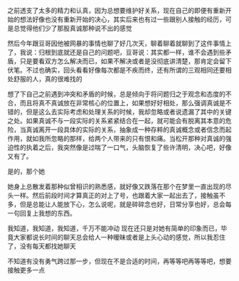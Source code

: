 之前透支了太多的精力和认真，因为总想要维护好关系，现在自己的即便有重新开始的想法好像也没有重新开始的决心，其实后来也有过一些跟别人接触的经历，可是总觉得他们少了那股真诚那种说不出的感觉

然后今年跟豆哥因他被网暴的事情也聊了好几次天，聊着聊着就聊到了这件事情上了，我说：归根到底就还是自己的问题吧，豆哥说：其实都一样，谁不会遇到些矛盾，只是要看双方怎么解决而已，如果不解决或者是没彻底讲清楚，那肯定会留下伏笔。不过也确实，回头看看好像每次都是不疾而终，还有所谓的三观相同还要相处舒服的人，真的很难找的

想了下自己之前遇到冲突和矛盾的时候，总是倾向于将问题归之于观念和态度的不合，而且将真不真诚放在非常核心的位置上，如果想好好相处，那么强调真诚是不错的，但是这么去实际考虑和处理关系的时候，我却忽略或者说遗漏了其中的关键之处。如果真诚不与一段实际的关系紧紧结合在一起，就可能会有脱离其本意的危险，当真诚离开一段具体的实际的关系，抽象成一种存粹的真诚概念或者信念而起作用，就如我所忽略的那样，给两个人带来的只有恨和痛。当松开那种对真诚的强迫性的执着之后，我突然像是过喘了一口气，头脑恢复了些许清明，决心吧，好像又有了。

是的，那个她

她身上总散发着那种似曾相识的熟悉感，就好像又跌落在那个在梦里一直出现的尽头一样。然后前段时间才算真正的对上了号，也跟着大家一起出去了，接触虽不多，但是总能让人能放下心，怎么说呢，就是碎碎念也好，日常分享也好，总会每一句回复上我想的东西。

我知道，我知道，我知道，千万不能冲动
现在还只是对她有简单的印象而已，毕竟大家都说长时间的聊天总会给人一种暧昧或者是上头心动的感觉，所以我忍住了，没有每天都找她聊天


不知道有没有勇气跨过那一步，但现在不是合适的时间，再等等吧再等等吧，想要接触更多一点
